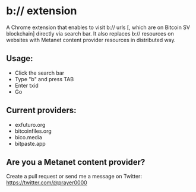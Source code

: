 # b:// extension

A Chrome extension that enables to visit b:// urls [, which are on Bitcoin SV blockchain] directly via search bar. It also replaces b:// resources on websites with Metanet content provider resources in distributed way.

## Usage:

- Click the search bar
- Type "b" and press TAB
- Enter txid
- Go

## Current providers:

- exfuturo.org
- bitcoinfiles.org
- bico.media
- bitpaste.app

## Are you a Metanet content provider? 
Create a pull request or send me a message on Twitter: https://twitter.com/@prayer0000